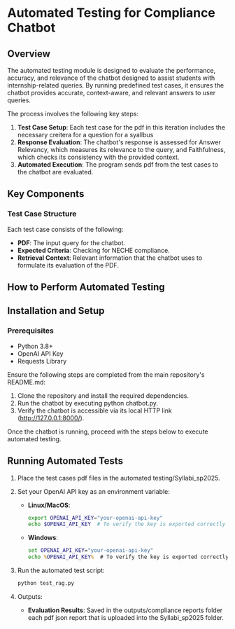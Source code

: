 # Automated Testing for Compliance Chatbot

## Overview
The automated testing module is designed to evaluate the performance, accuracy, and relevance of the chatbot designed to assist students with internship-related queries. By running predefined test cases, it ensures the chatbot provides accurate, context-aware, and relevant answers to user queries.

The process involves the following key steps:

1. **Test Case Setup**: Each test case for the pdf in this iteration includes the necessary creitera for a question for a syallbus 
2. **Response Evaluation**: The chatbot's response is assessed for Answer Relevancy, which measures its relevance to the query, and Faithfulness, which checks its consistency with the provided context.
3. **Automated Execution**: The program sends pdf from the test cases to the chatbot are evaluated.

## Key Components

### Test Case Structure
Each test case consists of the following:
- **PDF**: The input query for the chatbot.
- **Expected Criteria**: Checking for NECHE compliance.
- **Retrieval Context**: Relevant information that the chatbot uses to formulate its evaluation of the PDF.

## How to Perform Automated Testing

## Installation and Setup

### Prerequisites
- Python 3.8+
- OpenAI API Key
- Requests Library

Ensure the following steps are completed from the main repository's README.md:
1. Clone the repository and install the required dependencies.
2. Run the chatbot by executing python chatbot.py.
3. Verify the chatbot is accessible via its local HTTP link (http://127.0.0.1:8000/).


Once the chatbot is running, proceed with the steps below to execute automated testing.


## Running Automated Tests
1. Place the test cases pdf files in the automated testing/Syllabi_sp2025.

2. Set your OpenAI API key as an environment variable:
   - **Linux/MacOS**:
     ```bash
     export OPENAI_API_KEY="your-openai-api-key"
     echo $OPENAI_API_KEY  # To verify the key is exported correctly
     ```
   - **Windows**:
     ```cmd
     set OPENAI_API_KEY="your-openai-api-key"
     echo %OPENAI_API_KEY%  # To verify the key is exported correctly
     ```
4. Run the automated test script:
    ```bash
    python test_rag.py
5. Outputs:
    - **Evaluation Results**: Saved in the outputs/compliance reports folder each pdf json report that is uploaded into the Syllabi_sp2025 folder.



















